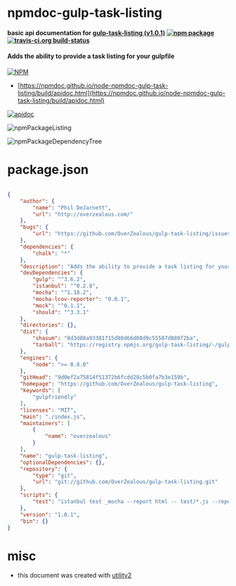 # npmdoc-gulp-task-listing

#### basic api documentation for  [gulp-task-listing (v1.0.1)](https://github.com/OverZealous/gulp-task-listing)  [![npm package](https://img.shields.io/npm/v/npmdoc-gulp-task-listing.svg?style=flat-square)](https://www.npmjs.org/package/npmdoc-gulp-task-listing) [![travis-ci.org build-status](https://api.travis-ci.org/npmdoc/node-npmdoc-gulp-task-listing.svg)](https://travis-ci.org/npmdoc/node-npmdoc-gulp-task-listing)

#### Adds the ability to provide a task listing for your gulpfile

[![NPM](https://nodei.co/npm/gulp-task-listing.png?downloads=true&downloadRank=true&stars=true)](https://www.npmjs.com/package/gulp-task-listing)

- [https://npmdoc.github.io/node-npmdoc-gulp-task-listing/build/apidoc.html](https://npmdoc.github.io/node-npmdoc-gulp-task-listing/build/apidoc.html)

[![apidoc](https://npmdoc.github.io/node-npmdoc-gulp-task-listing/build/screenCapture.buildCi.browser.%252Ftmp%252Fbuild%252Fapidoc.html.png)](https://npmdoc.github.io/node-npmdoc-gulp-task-listing/build/apidoc.html)

![npmPackageListing](https://npmdoc.github.io/node-npmdoc-gulp-task-listing/build/screenCapture.npmPackageListing.svg)

![npmPackageDependencyTree](https://npmdoc.github.io/node-npmdoc-gulp-task-listing/build/screenCapture.npmPackageDependencyTree.svg)



# package.json

```json

{
    "author": {
        "name": "Phil DeJarnett",
        "url": "http://overzealous.com/"
    },
    "bugs": {
        "url": "https://github.com/OverZealous/gulp-task-listing/issues"
    },
    "dependencies": {
        "chalk": "*"
    },
    "description": "Adds the ability to provide a task listing for your gulpfile",
    "devDependencies": {
        "gulp": "^3.6.2",
        "istanbul": "^0.2.8",
        "mocha": "^1.18.2",
        "mocha-lcov-reporter": "0.0.1",
        "mock": "^0.1.1",
        "should": "^3.3.1"
    },
    "directories": {},
    "dist": {
        "shasum": "8d3d88a93381715d80d66d08d9c55587d889f2ba",
        "tarball": "https://registry.npmjs.org/gulp-task-listing/-/gulp-task-listing-1.0.1.tgz"
    },
    "engines": {
        "node": ">= 0.8.0"
    },
    "gitHead": "9d0ef2a75814f51372b6fcdd28c5b0fa7b3e159b",
    "homepage": "https://github.com/OverZealous/gulp-task-listing",
    "keywords": [
        "gulpfriendly"
    ],
    "licenses": "MIT",
    "main": "./index.js",
    "maintainers": [
        {
            "name": "overzealous"
        }
    ],
    "name": "gulp-task-listing",
    "optionalDependencies": {},
    "repository": {
        "type": "git",
        "url": "git://github.com/OverZealous/gulp-task-listing.git"
    },
    "scripts": {
        "test": "istanbul test _mocha --report html -- test/*.js --reporter spec"
    },
    "version": "1.0.1",
    "bin": {}
}
```



# misc
- this document was created with [utility2](https://github.com/kaizhu256/node-utility2)

